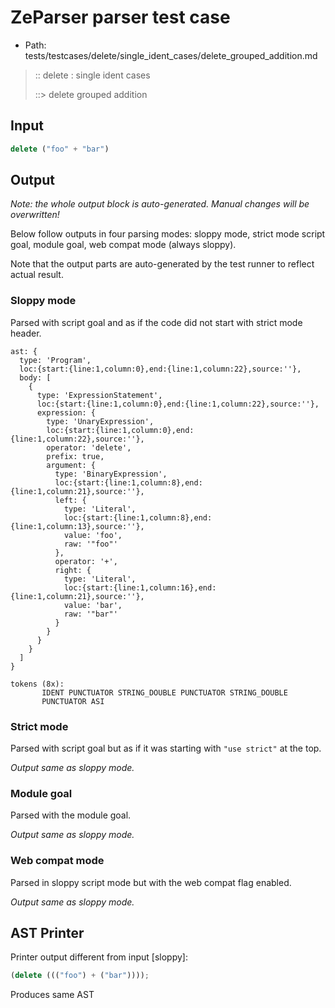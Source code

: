# ZeParser parser test case

- Path: tests/testcases/delete/single_ident_cases/delete_grouped_addition.md

> :: delete : single ident cases
>
> ::> delete grouped addition

## Input

`````js
delete ("foo" + "bar")
`````

## Output

_Note: the whole output block is auto-generated. Manual changes will be overwritten!_

Below follow outputs in four parsing modes: sloppy mode, strict mode script goal, module goal, web compat mode (always sloppy).

Note that the output parts are auto-generated by the test runner to reflect actual result.

### Sloppy mode

Parsed with script goal and as if the code did not start with strict mode header.

`````
ast: {
  type: 'Program',
  loc:{start:{line:1,column:0},end:{line:1,column:22},source:''},
  body: [
    {
      type: 'ExpressionStatement',
      loc:{start:{line:1,column:0},end:{line:1,column:22},source:''},
      expression: {
        type: 'UnaryExpression',
        loc:{start:{line:1,column:0},end:{line:1,column:22},source:''},
        operator: 'delete',
        prefix: true,
        argument: {
          type: 'BinaryExpression',
          loc:{start:{line:1,column:8},end:{line:1,column:21},source:''},
          left: {
            type: 'Literal',
            loc:{start:{line:1,column:8},end:{line:1,column:13},source:''},
            value: 'foo',
            raw: '"foo"'
          },
          operator: '+',
          right: {
            type: 'Literal',
            loc:{start:{line:1,column:16},end:{line:1,column:21},source:''},
            value: 'bar',
            raw: '"bar"'
          }
        }
      }
    }
  ]
}

tokens (8x):
       IDENT PUNCTUATOR STRING_DOUBLE PUNCTUATOR STRING_DOUBLE
       PUNCTUATOR ASI
`````

### Strict mode

Parsed with script goal but as if it was starting with `"use strict"` at the top.

_Output same as sloppy mode._

### Module goal

Parsed with the module goal.

_Output same as sloppy mode._

### Web compat mode

Parsed in sloppy script mode but with the web compat flag enabled.

_Output same as sloppy mode._

## AST Printer

Printer output different from input [sloppy]:

````js
(delete ((("foo") + ("bar"))));
````

Produces same AST
